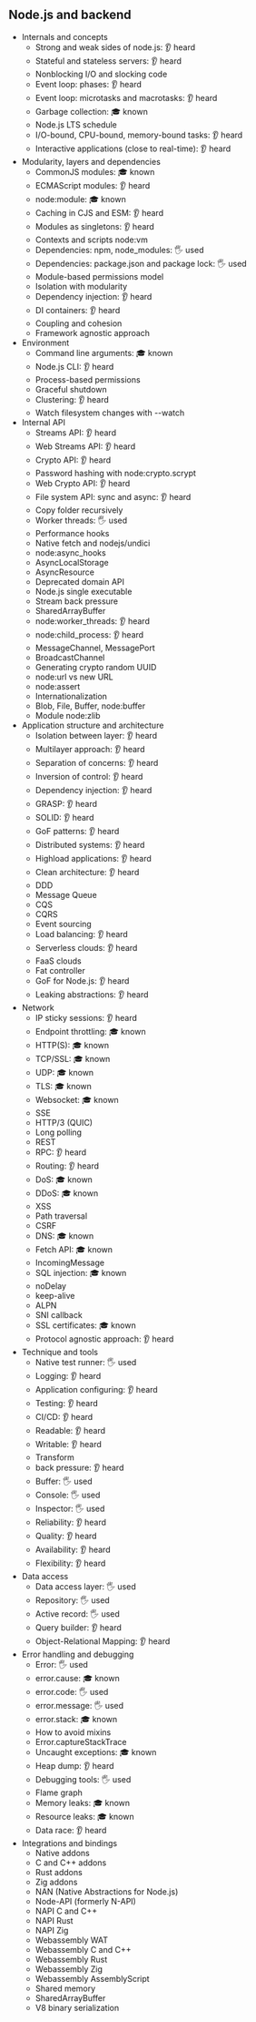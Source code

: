 ## Node.js and backend

- Internals and concepts
  - Strong and weak sides of node.js: 👂 heard
  - Stateful and stateless servers: 👂 heard
  - Nonblocking I/O and slocking code
  - Event loop: phases: 👂 heard
  - Event loop: microtasks and macrotasks: 👂 heard
  - Garbage collection: 🎓 known
  - Node.js LTS schedule
  - I/O-bound, CPU-bound, memory-bound tasks: 👂 heard
  - Interactive applications (close to real-time): 👂 heard
- Modularity, layers and dependencies
  - CommonJS modules: 🎓 known
  - ECMAScript modules: 👂 heard
  - node:module: 🎓 known
  - Caching in CJS and ESM: 👂 heard
  - Modules as singletons: 👂 heard
  - Contexts and scripts node:vm
  - Dependencies: npm, node_modules: 🖐️ used
  - Dependencies: package.json and package lock: 🖐️ used
  - Module-based permissions model
  - Isolation with modularity
  - Dependency injection: 👂 heard
  - DI containers: 👂 heard
  - Coupling and cohesion
  - Framework agnostic approach
- Environment
  - Command line arguments: 🎓 known
  - Node.js CLI: 👂 heard
  - Process-based permissions
  - Graceful shutdown
  - Clustering: 👂 heard
  - Watch filesystem changes with --watch
- Internal API
  - Streams API: 👂 heard
  - Web Streams API: 👂 heard
  - Crypto API: 👂 heard
  - Password hashing with node:crypto.scrypt
  - Web Crypto API: 👂 heard
  - File system API: sync and async: 👂 heard
  - Copy folder recursively
  - Worker threads: 🖐️ used
  - Performance hooks
  - Native fetch and nodejs/undici
  - node:async_hooks
  - AsyncLocalStorage
  - AsyncResource
  - Deprecated domain API
  - Node.js single executable
  - Stream back pressure
  - SharedArrayBuffer
  - node:worker_threads: 👂 heard
  - node:child_process: 👂 heard
  - MessageChannel, MessagePort
  - BroadcastChannel
  - Generating crypto random UUID
  - node:url vs new URL
  - node:assert
  - Internationalization
  - Blob, File, Buffer, node:buffer
  - Module node:zlib
- Application structure and architecture
  - Isolation between layer: 👂 heard
  - Multilayer approach: 👂 heard
  - Separation of concerns: 👂 heard
  - Inversion of control: 👂 heard
  - Dependency injection: 👂 heard
  - GRASP: 👂 heard
  - SOLID: 👂 heard
  - GoF patterns: 👂 heard
  - Distributed systems: 👂 heard
  - Highload applications: 👂 heard
  - Clean architecture: 👂 heard
  - DDD
  - Message Queue
  - CQS
  - CQRS
  - Event sourcing
  - Load balancing: 👂 heard
  - Serverless clouds: 👂 heard
  - FaaS clouds
  - Fat controller
  - GoF for Node.js: 👂 heard
  - Leaking abstractions: 👂 heard
- Network
  - IP sticky sessions: 👂 heard
  - Endpoint throttling: 🎓 known
  - HTTP(S): 🎓 known
  - TCP/SSL: 🎓 known
  - UDP: 🎓 known
  - TLS: 🎓 known
  - Websocket: 🎓 known
  - SSE
  - HTTP/3 (QUIC)
  - Long polling
  - REST
  - RPC: 👂 heard
  - Routing: 👂 heard
  - DoS: 🎓 known
  - DDoS: 🎓 known
  - XSS
  - Path traversal
  - CSRF
  - DNS: 🎓 known
  - Fetch API: 🎓 known
  - IncomingMessage
  - SQL injection: 🎓 known
  - noDelay
  - keep-alive
  - ALPN
  - SNI callback
  - SSL certificates: 🎓 known
  - Protocol agnostic approach: 👂 heard
- Technique and tools
  - Native test runner: 🖐️ used
  - Logging: 👂 heard
  - Application configuring: 👂 heard
  - Testing: 👂 heard
  - CI/CD: 👂 heard
  - Readable: 👂 heard
  - Writable: 👂 heard
  - Transform
  - back pressure: 👂 heard
  - Buffer: 🖐️ used
  - Console: 🖐️ used
  - Inspector: 🖐️ used
  - Reliability: 👂 heard
  - Quality: 👂 heard
  - Availability: 👂 heard
  - Flexibility: 👂 heard
- Data access
  - Data access layer: 🖐️ used
  - Repository: 🖐️ used
  - Active record: 🖐️ used
  - Query builder: 👂 heard
  - Object-Relational Mapping: 👂 heard
- Error handling and debugging
  - Error: 🖐️ used
  - error.cause: 🎓 known
  - error.code: 🖐️ used
  - error.message: 🖐️ used
  - error.stack: 🎓 known
  - How to avoid mixins
  - Error.captureStackTrace
  - Uncaught exceptions: 🎓 known
  - Heap dump: 👂 heard
  - Debugging tools: 🖐️ used
  - Flame graph
  - Memory leaks: 🎓 known
  - Resource leaks: 🎓 known
  - Data race: 👂 heard
- Integrations and bindings
  - Native addons
  - C and C++ addons
  - Rust addons
  - Zig addons
  - NAN (Native Abstractions for Node.js)
  - Node-API (formerly N-API)
  - NAPI C and C++
  - NAPI Rust
  - NAPI Zig
  - Webassembly WAT
  - Webassembly C and C++
  - Webassembly Rust
  - Webassembly Zig
  - Webassembly AssemblyScript
  - Shared memory
  - SharedArrayBuffer
  - V8 binary serialization